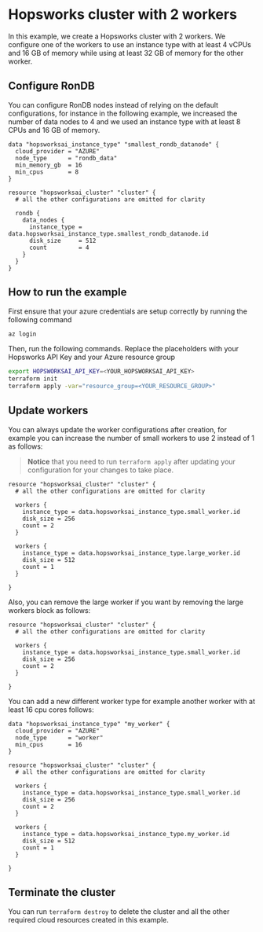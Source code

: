 # Hopsworks cluster with 2 workers

In this example, we create a Hopsworks cluster with 2 workers. We configure one of the workers to use an instance type with at least 4 vCPUs and 16 GB of memory while using at least 32 GB of memory for the other worker.

## Configure RonDB

You can configure RonDB nodes instead of relying on the default configurations, for instance in the following example, we increased the number of data nodes to 4 and we used an instance type with at least 8 CPUs and 16 GB of memory.

```hcl
data "hopsworksai_instance_type" "smallest_rondb_datanode" {
  cloud_provider = "AZURE"
  node_type      = "rondb_data"
  min_memory_gb  = 16
  min_cpus       = 8
}

resource "hopsworksai_cluster" "cluster" {
  # all the other configurations are omitted for clarity 

  rondb {
    data_nodes {
      instance_type = data.hopsworksai_instance_type.smallest_rondb_datanode.id
      disk_size     = 512
      count         = 4
    }
  }
}
```

## How to run the example 
First ensure that your azure credentials are setup correctly by running the following command

```bash
az login 
```

Then, run the following commands. Replace the placeholders with your Hopsworks API Key and your Azure resource group

```bash
export HOPSWORKSAI_API_KEY=<YOUR_HOPSWORKSAI_API_KEY>
terraform init
terraform apply -var="resource_group=<YOUR_RESOURCE_GROUP>"
```

## Update workers 

You can always update the worker configurations after creation, for example you can increase the number of small workers to use 2 instead of 1 as follows:

> **Notice** that you need to run `terraform apply` after updating your configuration for your changes to take place.

```hcl
resource "hopsworksai_cluster" "cluster" {
  # all the other configurations are omitted for clarity 

  workers {
    instance_type = data.hopsworksai_instance_type.small_worker.id
    disk_size = 256
    count = 2
  }

  workers {
    instance_type = data.hopsworksai_instance_type.large_worker.id
    disk_size = 512
    count = 1
  }

}
```

Also, you can remove the large worker if you want by removing the large workers block as follows:

```hcl
resource "hopsworksai_cluster" "cluster" {
  # all the other configurations are omitted for clarity 

  workers {
    instance_type = data.hopsworksai_instance_type.small_worker.id
    disk_size = 256
    count = 2
  }

}
```

You can add a new different worker type for example another worker with at least 16 cpu cores follows:

```hcl
data "hopsworksai_instance_type" "my_worker" {
  cloud_provider = "AZURE"
  node_type      = "worker"
  min_cpus       = 16
}

resource "hopsworksai_cluster" "cluster" {
  # all the other configurations are omitted for clarity 

  workers {
    instance_type = data.hopsworksai_instance_type.small_worker.id
    disk_size = 256
    count = 2
  }

  workers {
    instance_type = data.hopsworksai_instance_type.my_worker.id
    disk_size = 512
    count = 1
  }

}
```

## Terminate the cluster

You can run `terraform destroy` to delete the cluster and all the other required cloud resources created in this example.